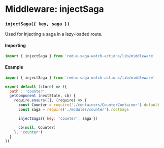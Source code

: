 # Middleware: injectSaga

### `injectSaga({ key, saga })`

Used for injecting a saga in a lazy-loaded route.

#### Importing

```js
import { injectSaga } from 'redux-saga-watch-actions/lib/middleware'
```

#### Example

```js
import { injectSaga } from 'redux-saga-watch-actions/lib/middleware'

export default (store) => ({
  path : 'counter',
  getComponent (nextState, cb) {
    require.ensure([], (require) => {
      const Counter = require('./containers/CounterContainer').default
      const saga = require('./modules/counter').rootSaga

      injectSaga({ key: 'counter', saga })

      cb(null, Counter)
    }, 'counter')
  }
})

```
